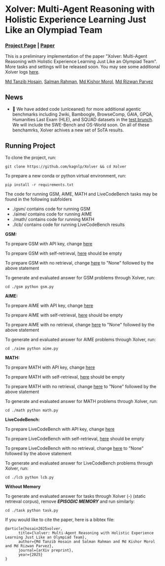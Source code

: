 # Xolver: Multi-Agent Reasoning with Holistic Experience Learning Just Like an Olympiad Team

### [Project Page](https://kagnlp.github.io/xolver.github.io/) | [Paper](https://arxiv.org/abs/2506.14234)

This is a preliminary implementation of the paper "Xolver: Multi-Agent Reasoning with Holistic Experience Learning Just Like an Olympiad Team". More tasks and settings will be released soon. You may see some additional Xolver logs [here](https://drive.google.com/drive/folders/1O-KYcgQcEniIGfxbUcQjyZLjAzUJkr0s?usp=sharing).

[Md Tanzib Hosain](https://scholar.google.com/citations?user=3YexY9gAAAAJ&hl=en),
[Salman Rahman](https://scholar.google.com/citations?user=vr7uTc8AAAAJ&hl=en&oi=ao),
[Md Kishor Morol](https://scholar.google.com/citations?user=pjn3jg4AAAAJ&hl=en),
[Md Rizwan Parvez](https://scholar.google.com/citations?user=KhC8rtcAAAAJ&hl=en)

## News
- 📢 We have added code (unlceaned) for more additional agentic benchmarks including 2wiki, Bamboogle, BrowseComp, GAIA, GPQA, Humanities Last Exam (HLE), and SQUAD datasets in the [test brunch](https://github.com/kagnlp/Xolver/tree/test). We will include the SWE-Bench and OS-World soon. On all of these benchamrks, Xolver achives a new set of SoTA results.

## Running Project

To clone the project, run:

	git clone https://github.com/kagnlp/Xolver && cd Xolver

 To prepare a new conda or python virtual environment, run:
 
	pip install -r requirements.txt
 
The code for running GSM, AIME, MATH and LiveCodeBench tasks may be found in the following subfolders

* ./gsm/ contains code for running GSM
* ./aime/ contains code for running AIME
* ./math/ contains code for running MATH
* ./lcb/ contains code for running LiveCodeBench results

**GSM:**

To prepare GSM with API key, change [here](https://github.com/kagnlp/Xolver/blob/main/gsm/gsm.py#L95)

To prepare GSM with self-retrieval, [here](https://github.com/kagnlp/Xolver/blob/main/gsm/gsm.py#L239) should be empty

To prepare GSM with no retrieval, change [here](https://github.com/kagnlp/Xolver/blob/main/gsm/gsm.py#L309) to "None" followed by the above statement

To generate and evaluated answer for GSM problems through Xolver, run:

	cd ./gsm python gsm.py

 **AIME:**

To prepare AIME with API key, change [here](https://github.com/kagnlp/Xolver/blob/main/aime/aime.py#L95)

To prepare AIME with self-retrieval, [here](https://github.com/kagnlp/Xolver/blob/main/aime/aime.py#L233) should be empty

To prepare AIME with no retrieval, change [here](https://github.com/kagnlp/Xolver/blob/main/aime/aime.py#L303) to "None" followed by the above statement

To generate and evaluated answer for AIME problems through Xolver, run:

	cd ./aime python aime.py

**MATH:**

To prepare MATH with API key, change [here](https://github.com/kagnlp/Xolver/blob/main/math/math.py#L107)

To prepare MATH with self-retrieval, [here](https://github.com/kagnlp/Xolver/blob/main/math/math.py#L245) should be empty

To prepare MATH with no retrieval, change [here](https://github.com/kagnlp/Xolver/blob/main/math/math.py#L315) to "None" followed by the above statement

To generate and evaluated answer for MATH problems through Xolver, run:

	cd ./math python math.py

 **LiveCodeBench:**

To prepare LiveCodeBench with API key, change [here](https://github.com/kagnlp/Xolver/blob/main/lcb/lcb.py#L85)

To prepare LiveCodeBench with self-retrieval, [here](https://github.com/kagnlp/Xolver/blob/main/lcb/lcb.py#L305) should be empty

To prepare LiveCodeBench with no retrieval, change [here](https://github.com/kagnlp/Xolver/blob/main/lcb/lcb.py#L376) to "None" followed by the above statement

To generate and evaluated answer for LiveCodeBench problems through Xolver, run:

	cd ./lcb python lcb.py

 **Without Memory**
 
 To generate and evaluated answer for tasks through Xolver (-) (static retrieval corpus), remove ***EPISODIC MEMORY*** and run similarly:

 	cd ./task python task.py

If you would like to cite the paper, here is a bibtex file:
```
@article{hosain2025xolver,
      title={𝕏olver: Multi-Agent Reasoning with Holistic Experience Learning Just Like an Olympiad Team}, 
      author={Md Tanzib Hosain and Salman Rahman and Md Kishor Morol and Md Rizwan Parvez},
      journal={arXiv preprint},
      year={2025}
}
```
